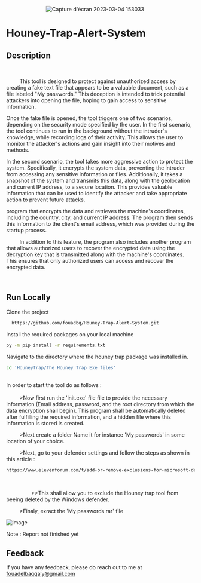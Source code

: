 &nbsp;&nbsp;&nbsp;&nbsp;&nbsp;&nbsp;&nbsp;&nbsp;&nbsp;&nbsp;&nbsp;&nbsp;&nbsp;&nbsp;&nbsp;&nbsp;&nbsp;&nbsp;&nbsp;&nbsp;&nbsp;&nbsp;&nbsp;&nbsp;&nbsp;&nbsp;&nbsp;![Capture d'écran 2023-03-04 153033](https://user-images.githubusercontent.com/120426068/222917504-48e3e6be-a161-4be9-b57e-c1f4ab7ca587.png)




# Houney-Trap-Alert-System


## Description
<br/>



&nbsp;&nbsp;&nbsp;&nbsp;&nbsp;&nbsp;&nbsp;&nbsp;  This tool is designed to protect against unauthorized access by creating a fake text file that appears to be a valuable document, such as a file labeled "My passwords." This deception is intended to trick potential attackers into opening the file, hoping to gain access to sensitive information.

Once the fake file is opened, the tool triggers one of two scenarios, depending on the security mode specified by the user. In the first scenario, the tool continues to run in the background without the intruder's knowledge, while recording logs of their activity. This allows the user to monitor the attacker's actions and gain insight into their motives and methods.

In the second scenario, the tool takes more aggressive action to protect the system. Specifically, it encrypts the system data, preventing the intruder from accessing any sensitive information or files. Additionally, it takes a snapshot of the system and transmits this data, along with the geolocation and current IP address, to a secure location. This provides valuable information that can be used to identify the attacker and take appropriate action to prevent future attacks.


program that encrypts the data and retrieves the machine's coordinates, including the country, city, and current IP address. The program then sends this information to the client's email address, which was provided during the startup process.

&nbsp;&nbsp;&nbsp;&nbsp;&nbsp;&nbsp;&nbsp;&nbsp;  In addition to this feature, the program also includes another program that allows authorized users to recover the encrypted data using the decryption key that is transmitted along with the machine's coordinates. This ensures that only authorized users can access and recover the encrypted data.

<br/>

## Run Locally

Clone the project

```bash
  https://github.com/fouadbq/Houney-Trap-Alert-System.git
```

Install the required packages on your local machine 

```bash
py -m pip install -r requirements.txt
```

 Navigate to the directory where the houney trap package was installed in.

```bash
cd 'HouneyTrap/The Houney Trap Exe files'
```
<br/>
In order to start the tool do as follows :<br/><br/>
&nbsp;&nbsp;&nbsp;&nbsp;&nbsp;&nbsp;&nbsp;&nbsp;  >Now first run the 'init.exe' file file to provide the necessary information (Email address, password, and the root directory from which the data encryption shall begin). This program shall be automatically deleted after fulfilling the required information, and a hidden file where this information is stored is created.<br/>

&nbsp;&nbsp;&nbsp;&nbsp;&nbsp;&nbsp;&nbsp;&nbsp;  >Next create a folder Name it for instance 'My passwords' in some location of your choice.<br/>

&nbsp;&nbsp;&nbsp;&nbsp;&nbsp;&nbsp;&nbsp;&nbsp;  >Next, go to your defender settings and follow the steps as shown in this article :
```bash
https://www.elevenforum.com/t/add-or-remove-exclusions-for-microsoft-defender-antivirus-in-windows-11.8797/
````
<br/>

&nbsp;&nbsp;&nbsp;&nbsp;&nbsp;&nbsp;&nbsp;&nbsp;&nbsp;&nbsp;&nbsp;&nbsp;&nbsp;&nbsp;&nbsp;&nbsp; >>This shall allow you to exclude the Houney trap tool from beeing deleted by the Windows defender.
<br/>

&nbsp;&nbsp;&nbsp;&nbsp;&nbsp;&nbsp;&nbsp;&nbsp;  >Finaly, exract the  'My passwords.rar' file 

![image](https://user-images.githubusercontent.com/120426068/224515247-3c4ba21f-12a5-4913-bbb8-f524b80f0a1b.png)


Note : Report not finished  yet














## Feedback

If you have any feedback, please do reach out to me at fouadelbaqqaly@gmail.com
